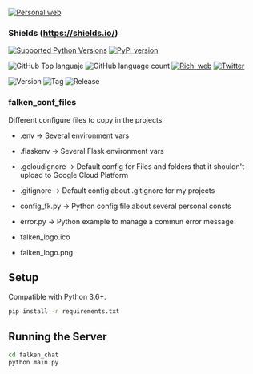 [![Personal web](https://falken-home.herokuapp.com/static/home_project/img/falken_logo.png)](https://richionline-portfolio.nw.r.appspot.com)
### Shields (https://shields.io/)

[![Supported Python Versions](https://img.shields.io/pypi/pyversions/rich/10.11.0)](https://www.python.org) 
[![PyPI version](https://badge.fury.io/py/rich.svg)](https://badge.fury.io/py/rich)

![GitHub Top languaje](https://img.shields.io/github/languages/top/falken20/falken_conf_files) 
![GitHub language count](https://img.shields.io/github/languages/count/falken20/falken_conf_files) 
[![Richi web](https://img.shields.io/badge/web-richionline-blue)](https://richionline-portfolio.nw.r.appspot.com) 
[![Twitter](https://img.shields.io/twitter/follow/richionline?style=social)](https://twitter.com/richionline)


![Version](https://img.shields.io/badge/version-1.0.0-blue) 
![Tag](https://img.shields.io/badge/tag-1.0.0-blue) 
![Release](https://img.shields.io/badge/release-1.0.0-blue)


### falken_conf_files
Different configure files to copy in the projects

- .env -> Several environment vars
- .flaskenv -> Several Flask environment vars
- .gcloudignore -> Default config for Files and folders that it shouldn't upload to Google Cloud Platform
- .gitignore -> Default config about .gitignore for my projects
- config_fk.py -> Python config file about several personal consts
- error.py -> Python example to manage a commun error message

- falken_logo.ico
- falken_logo.png

## Setup

Compatible with Python 3.6+.

```bash
pip install -r requirements.txt
```

## Running the Server

```bash
cd falken_chat
python main.py
```
